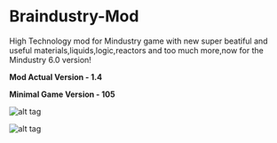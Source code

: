 # Braindustry-Mod
High Technology mod for Mindustry game with new super beatiful and useful materials,liquids,logic,reactors and too much more,now for the Mindustry 6.0 version!

**Mod Actual Version - 1.4**

**Minimal Game Version - 105**

![alt tag](https://sun9-50.userapi.com/impf/i5pjHL2E88aWpa3u7TRYsfwSUZVVreyU_9Vgbg/we1a267KMk0.jpg?size=1280x720&quality=96&sign=e922df45cfdc6b35db7a23f06da1000b "Screenshot")​

![alt tag](https://sun9-10.userapi.com/impf/rrB9f2rxxUsfMQsPTXTAwGGnOup_KSita-zevw/1j2nsTCfKh8.jpg?size=1280x720&quality=96&sign=2ee8929fc5e46749df601622d1dfc048 "Screenshot")​
